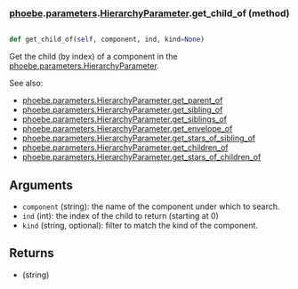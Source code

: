 ### [phoebe](phoebe.md).[parameters](phoebe.parameters.md).[HierarchyParameter](phoebe.parameters.HierarchyParameter.md).get_child_of (method)


```py

def get_child_of(self, component, ind, kind=None)

```



Get the child (by index) of a component in the
[phoebe.parameters.HierarchyParameter](phoebe.parameters.HierarchyParameter.md).

See also:
* [phoebe.parameters.HierarchyParameter.get_parent_of](phoebe.parameters.HierarchyParameter.get_parent_of.md)
* [phoebe.parameters.HierarchyParameter.get_sibling_of](phoebe.parameters.HierarchyParameter.get_sibling_of.md)
* [phoebe.parameters.HierarchyParameter.get_siblings_of](phoebe.parameters.HierarchyParameter.get_siblings_of.md)
* [phoebe.parameters.HierarchyParameter.get_envelope_of](phoebe.parameters.HierarchyParameter.get_envelope_of.md)
* [phoebe.parameters.HierarchyParameter.get_stars_of_sibling_of](phoebe.parameters.HierarchyParameter.get_stars_of_sibling_of.md)
* [phoebe.parameters.HierarchyParameter.get_children_of](phoebe.parameters.HierarchyParameter.get_children_of.md)
* [phoebe.parameters.HierarchyParameter.get_stars_of_children_of](phoebe.parameters.HierarchyParameter.get_stars_of_children_of.md)

Arguments
----------
* `component` (string): the name of the component under which to search.
* `ind` (int): the index of the child to return (starting at 0)
* `kind` (string, optional): filter to match the kind of the component.

Returns
---------
* (string)

